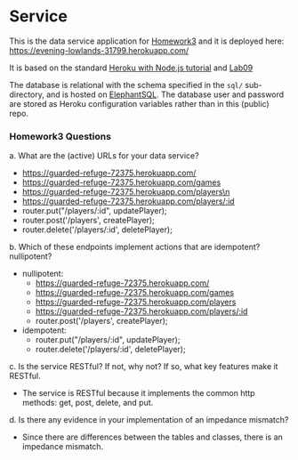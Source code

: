 # Service

This is the data service application for [Homework3](https://github.com/calvin-cs262-organization/monopoly-project) 
and it is deployed here: <https://evening-lowlands-31799.herokuapp.com/>

It is based on the standard [Heroku with Node.js tutorial](https://devcenter.heroku.com/articles/getting-started-with-nodejs) and [Lab09](https://github.com/kny4/cs262/tree/master/lab09)

The database is relational with the schema specified in the `sql/` sub-directory, and is hosted on [ElephantSQL](https://www.elephantsql.com/). The database user and password are stored as Heroku configuration variables rather than in this (public) repo.

### Homework3 Questions
a. What are the (active) URLs for your data service?
* https://guarded-refuge-72375.herokuapp.com/
* https://guarded-refuge-72375.herokuapp.com/games
* https://guarded-refuge-72375.herokuapp.com/players\n
* https://guarded-refuge-72375.herokuapp.com/players/:id
* router.put("/players/:id", updatePlayer);
* router.post('/players', createPlayer);
* router.delete('/players/:id', deletePlayer);

b. Which of these endpoints implement actions that are idempotent? nullipotent?
* nullipotent: 
  * https://guarded-refuge-72375.herokuapp.com/
  * https://guarded-refuge-72375.herokuapp.com/games
  * https://guarded-refuge-72375.herokuapp.com/players
  * https://guarded-refuge-72375.herokuapp.com/players/:id
  * router.post('/players', createPlayer);
* idempotent:
  * router.put("/players/:id", updatePlayer);
  * router.delete('/players/:id', deletePlayer);

c. Is the service RESTful? If not, why not? If so, what key features make it RESTful.
* The service is RESTful because it implements the common http methods: get, post, delete, and put.

d. Is there any evidence in your implementation of an impedance mismatch?
* Since there are differences between the tables and classes, there is an impedance mismatch. 
